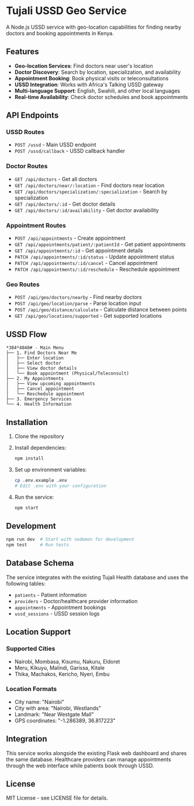 # Tujali USSD Geo Service

A Node.js USSD service with geo-location capabilities for finding nearby doctors and booking appointments in Kenya.

## Features

- **Geo-location Services**: Find doctors near user's location
- **Doctor Discovery**: Search by location, specialization, and availability
- **Appointment Booking**: Book physical visits or teleconsultations
- **USSD Integration**: Works with Africa's Talking USSD gateway
- **Multi-language Support**: English, Swahili, and other local languages
- **Real-time Availability**: Check doctor schedules and book appointments

## API Endpoints

### USSD Routes
- `POST /ussd` - Main USSD endpoint
- `POST /ussd/callback` - USSD callback handler

### Doctor Routes
- `GET /api/doctors` - Get all doctors
- `GET /api/doctors/near/:location` - Find doctors near location
- `GET /api/doctors/specialization/:specialization` - Search by specialization
- `GET /api/doctors/:id` - Get doctor details
- `GET /api/doctors/:id/availability` - Get doctor availability

### Appointment Routes
- `POST /api/appointments` - Create appointment
- `GET /api/appointments/patient/:patientId` - Get patient appointments
- `GET /api/appointments/:id` - Get appointment details
- `PATCH /api/appointments/:id/status` - Update appointment status
- `PATCH /api/appointments/:id/cancel` - Cancel appointment
- `PATCH /api/appointments/:id/reschedule` - Reschedule appointment

### Geo Routes
- `POST /api/geo/doctors/nearby` - Find nearby doctors
- `POST /api/geo/location/parse` - Parse location input
- `POST /api/geo/distance/calculate` - Calculate distance between points
- `GET /api/geo/locations/supported` - Get supported locations

## USSD Flow

```
*384*4040# - Main Menu
├── 1. Find Doctors Near Me
│   ├── Enter location
│   ├── Select doctor
│   ├── View doctor details
│   └── Book appointment (Physical/Teleconsult)
├── 2. My Appointments
│   ├── View upcoming appointments
│   ├── Cancel appointment
│   └── Reschedule appointment
├── 3. Emergency Services
└── 4. Health Information
```

## Installation

1. Clone the repository
2. Install dependencies:
   ```bash
   npm install
   ```

3. Set up environment variables:
   ```bash
   cp .env.example .env
   # Edit .env with your configuration
   ```

4. Run the service:
   ```bash
   npm start
   ```

## Development

```bash
npm run dev  # Start with nodemon for development
npm test     # Run tests
```

## Database Schema

The service integrates with the existing Tujali Health database and uses the following tables:
- `patients` - Patient information
- `providers` - Doctor/healthcare provider information
- `appointments` - Appointment bookings
- `ussd_sessions` - USSD session logs

## Location Support

### Supported Cities
- Nairobi, Mombasa, Kisumu, Nakuru, Eldoret
- Meru, Kikuyu, Malindi, Garissa, Kitale
- Thika, Machakos, Kericho, Nyeri, Embu

### Location Formats
- City name: "Nairobi"
- City with area: "Nairobi, Westlands"
- Landmark: "Near Westgate Mall"
- GPS coordinates: "-1.286389, 36.817223"

## Integration

This service works alongside the existing Flask web dashboard and shares the same database. Healthcare providers can manage appointments through the web interface while patients book through USSD.

## License

MIT License - see LICENSE file for details.